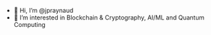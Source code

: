- 👋 Hi, I’m @jpraynaud
- 👀 I’m interested in Blockchain & Cryptography, AI/ML and Quantum Computing

<!---
- 💞️ I’m looking to collaborate on ...
- 📫 How to reach me ...
jpraynaud/jpraynaud is a ✨ special ✨ repository because its `README.md` (this file) appears on your GitHub profile.
You can click the Preview link to take a look at your changes.
--->
